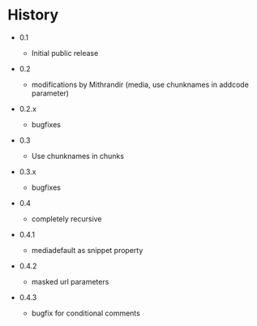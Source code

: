 History
================================================================================

- 0.1
	- Initial public release

- 0.2
    - modifications by Mithrandir (media, use chunknames in addcode parameter)
- 0.2.x
    - bugfixes
- 0.3   
    - Use chunknames in chunks
- 0.3.x 
    - bugfixes

- 0.4
    - completely recursive
- 0.4.1
    - mediadefault as snippet property
- 0.4.2
    - masked url parameters
- 0.4.3
    - bugfix for conditional comments
